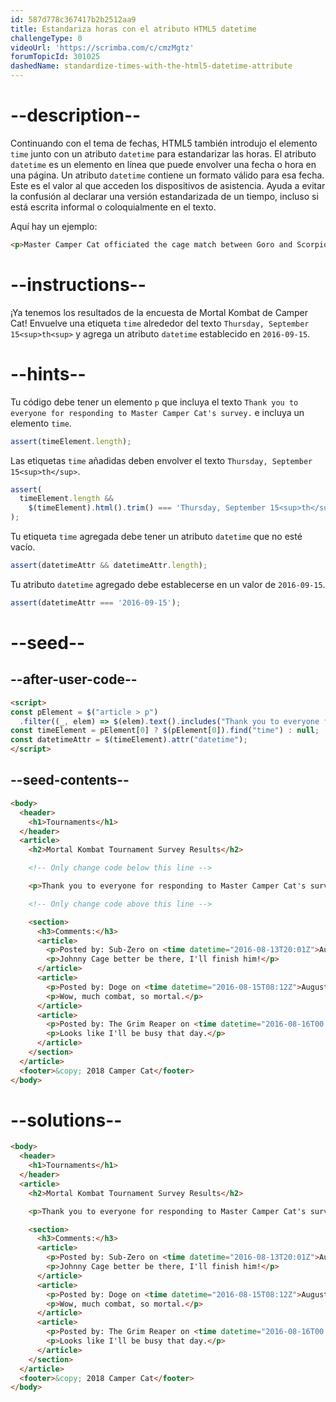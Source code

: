 ```yaml
---
id: 587d778c367417b2b2512aa9
title: Estandariza horas con el atributo HTML5 datetime
challengeType: 0
videoUrl: 'https://scrimba.com/c/cmzMgtz'
forumTopicId: 301025
dashedName: standardize-times-with-the-html5-datetime-attribute
---
```


# --description--

Continuando con el tema de fechas, HTML5 también introdujo el elemento `time` junto con un atributo `datetime` para estandarizar las horas. El atributo `datetime` es un elemento en línea que puede envolver una fecha o hora en una página. Un atributo `datetime` contiene un formato válido para esa fecha. Este es el valor al que acceden los dispositivos de asistencia. Ayuda a evitar la confusión al declarar una versión estandarizada de un tiempo, incluso si está escrita informal o coloquialmente en el texto.

Aquí hay un ejemplo:

```html
<p>Master Camper Cat officiated the cage match between Goro and Scorpion <time datetime="2013-02-13">last Wednesday</time>, which ended in a draw.</p>
```

# --instructions--

¡Ya tenemos los resultados de la encuesta de Mortal Kombat de Camper Cat! Envuelve una etiqueta `time` alrededor del texto `Thursday, September 15<sup>th<sup>` y agrega un atributo `datetime` establecido en `2016-09-15`.

# --hints--

Tu código debe tener un elemento `p` que incluya el texto `Thank you to everyone for responding to Master Camper Cat's survey.` e incluya un elemento `time`.

```js
assert(timeElement.length);
```

Las etiquetas `time` añadidas deben envolver el texto `Thursday, September 15<sup>th</sup>`.

```js
assert(
  timeElement.length &&
    $(timeElement).html().trim() === 'Thursday, September 15<sup>th</sup>'
);
```

Tu etiqueta `time` agregada debe tener un atributo `datetime` que no esté vacío.

```js
assert(datetimeAttr && datetimeAttr.length);
```

Tu atributo `datetime` agregado debe establecerse en un valor de `2016-09-15`.

```js
assert(datetimeAttr === '2016-09-15');
```

# --seed--

## --after-user-code--

```html
<script>
const pElement = $("article > p")
  .filter((_, elem) => $(elem).text().includes("Thank you to everyone for responding to Master Camper Cat's survey."));
const timeElement = pElement[0] ? $(pElement[0]).find("time") : null;
const datetimeAttr = $(timeElement).attr("datetime");
</script>
```

## --seed-contents--

```html
<body>
  <header>
    <h1>Tournaments</h1>
  </header>
  <article>
    <h2>Mortal Kombat Tournament Survey Results</h2>

    <!-- Only change code below this line -->

    <p>Thank you to everyone for responding to Master Camper Cat's survey. The best day to host the vaunted Mortal Kombat tournament is Thursday, September 15<sup>th</sup>. May the best ninja win!</p>

    <!-- Only change code above this line -->

    <section>
      <h3>Comments:</h3>
      <article>
        <p>Posted by: Sub-Zero on <time datetime="2016-08-13T20:01Z">August 13<sup>th</sup></time></p>
        <p>Johnny Cage better be there, I'll finish him!</p>
      </article>
      <article>
        <p>Posted by: Doge on <time datetime="2016-08-15T08:12Z">August 15<sup>th</sup></time></p>
        <p>Wow, much combat, so mortal.</p>
      </article>
      <article>
        <p>Posted by: The Grim Reaper on <time datetime="2016-08-16T00:00Z">August 16<sup>th</sup></time></p>
        <p>Looks like I'll be busy that day.</p>
      </article>
    </section>
  </article>
  <footer>&copy; 2018 Camper Cat</footer>
</body>
```

# --solutions--

```html
<body>
  <header>
    <h1>Tournaments</h1>
  </header>
  <article>
    <h2>Mortal Kombat Tournament Survey Results</h2>

    <p>Thank you to everyone for responding to Master Camper Cat's survey. The best day to host the vaunted Mortal Kombat tournament is <time datetime="2016-09-15">Thursday, September 15<sup>th</sup></time>. May the best ninja win!</p>

    <section>
      <h3>Comments:</h3>
      <article>
        <p>Posted by: Sub-Zero on <time datetime="2016-08-13T20:01Z">August 13<sup>th</sup></time></p>
        <p>Johnny Cage better be there, I'll finish him!</p>
      </article>
      <article>
        <p>Posted by: Doge on <time datetime="2016-08-15T08:12Z">August 15<sup>th</sup></time></p>
        <p>Wow, much combat, so mortal.</p>
      </article>
      <article>
        <p>Posted by: The Grim Reaper on <time datetime="2016-08-16T00:00Z">August 16<sup>th</sup></time></p>
        <p>Looks like I'll be busy that day.</p>
      </article>
    </section>
  </article>
  <footer>&copy; 2018 Camper Cat</footer>
</body>
```
